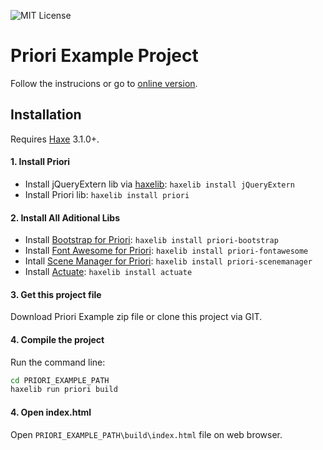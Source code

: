 ![MIT License](https://img.shields.io/badge/license-MIT-blue.svg?style=flat)

# Priori Example Project

Follow the instrucions or go to [online version](http://priori.triture.com/example).

## Installation
Requires [Haxe](http://haxe.org) 3.1.0+.

#### 1. Install Priori
* Install jQueryExtern lib via [haxelib](http://haxe.org/doc/haxelib/using_haxelib): `haxelib install jQueryExtern`
* Install Priori lib: `haxelib install priori`

#### 2. Install All Aditional Libs
- Install [Bootstrap for Priori](https://github.com/triture/priori-bootstrap): `haxelib install priori-bootstrap`
- Install [Font Awesome for Priori](https://github.com/triture/priori-fontawesome): `haxelib install priori-fontawesome`
- Intall [Scene Manager for Priori](https://github.com/triture/priori-scenemanager): `haxelib install priori-scenemanager`
- Install [Actuate](https://github.com/openfl/actuate): `haxelib install actuate` 

#### 3. Get this project file
Download Priori Example zip file or clone this project via GIT. 

#### 4. Compile the project
Run the command line:
```sh
cd PRIORI_EXAMPLE_PATH
haxelib run priori build
```

#### 4. Open index.html
Open `PRIORI_EXAMPLE_PATH\build\index.html` file on web browser.